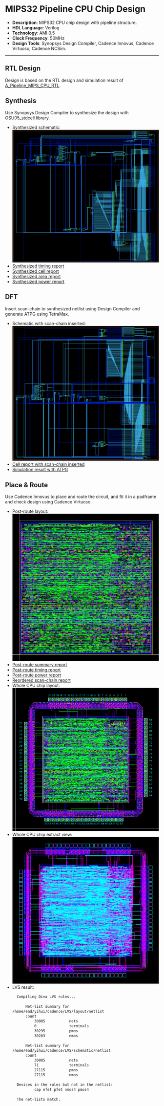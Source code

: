 # **MIPS32 Pipeline CPU Chip Design**
* **Description**: MIPS32 CPU chip design with pipeline structure.  
* **HDL Language**: Verilog  
* **Technology**: AMI 0.5
* **Clock Frequency**: 50MHz
* **Design Tools**: Synopsys Design Compiler, Cadence Innovus, Cadence Virtuoso, Cadence NCSim.
***  
## **RTL Design**  
Design is based on the RTL design and simulation result of [A_Pipeline_MIPS_CPU_RTL](https://github.com/YihuiCalm/A_Pipeline_MIPS_CPU_RTL).  
## **Synthesis**
Use Synopsys Design Compiler to synthesize the design with OSU05_stdcell library.  
* Synthesized schematic: ![](result/post_syn_schematic.png)  
* [Synthesized timing report](reports/MIPS32_CPU_top_syn.timing)
* [Synthesized cell report](reports/MIPS32_CPU_top_syn.design)  
* [Synthesized area report](reports/MIPS32_CPU_top_syn.area)  
* [Synthesized power report](reports/MIPS32_CPU_top_syn.pow)
## **DFT**
Insert scan-chain to synthesized netlist using Design Compiler and generate ATPG using TetraMax.  
* Schematic with scan-chain inserted: ![](result/post_scan_chain_schematic.png)
* [Cell report with scan-chain inserted](reports/MIPS32_CPU_top_scan.cell)
* [Simulation result with ATPG](work/sim/MIPS32_CPU_top_scan_tb.db/)
## **Place & Route**
Use Cadence Innovus to place and route the circuit, and fit it in a padframe and check design using Cadence Virtuoso.
* Post-route layout: ![](result/with_dft/MIPS32_CPU_core_layout_with_dft.png)
* [Post-route summary report](reports/postroute.rpt)  
* [Post-route timing report](reports/postRoute_timing.rpt)
* [Post-route power report](reports/post_route_power.rpt)
* [Reordered scan-chain report](reports/reordered_scanChain.rpt)
* Whole CPU chip layout: ![](result/with_dft/MIPS32_CPU_chip_layout_with_dft.png)
* Whole CPU chip extract view: ![](result/with_dft/MIPS32_CPU_chip_extracted_with_dft.png)
* LVS result:
  ```
    Compiling Diva LVS rules...

        Net-list summary for /home/ead/yihui/cadence/LVS/layout/netlist
        count
            30005           nets
            0               terminals
            30295           pmos
            30283           nmos

        Net-list summary for /home/ead/yihui/cadence/LVS/schematic/netlist
        count
            30005           nets
            71              terminals
            27115           pmos
            27115           nmos

    Devices in the rules but not in the netlist:
            cap nfet pfet nmos4 pmos4

    The net-lists match.
  ```






